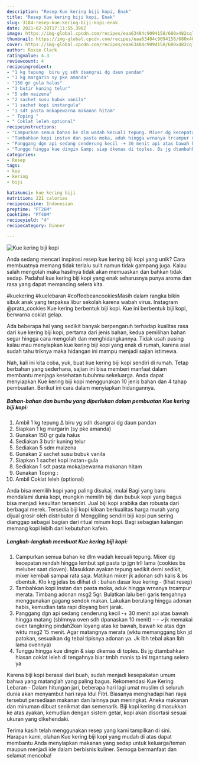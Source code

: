 ```yaml
---
description: "Resep Kue kering biji kopi, Enak"
title: "Resep Kue kering biji kopi, Enak"
slug: 3184-resep-kue-kering-biji-kopi-enak
date: 2021-02-28T17:11:55.396Z
image: https://img-global.cpcdn.com/recipes/eaa63484c9094158/680x482cq70/kue-kering-biji-kopi-foto-resep-utama.jpg
thumbnail: https://img-global.cpcdn.com/recipes/eaa63484c9094158/680x482cq70/kue-kering-biji-kopi-foto-resep-utama.jpg
cover: https://img-global.cpcdn.com/recipes/eaa63484c9094158/680x482cq70/kue-kering-biji-kopi-foto-resep-utama.jpg
author: Roxie Clark
ratingvalue: 4.3
reviewcount: 4
recipeingredient:
- "1 kg tepung  biru yg sdh dsangrai dg daun pandan"
- "1 kg margarin sy pke amanda"
- "150 gr gula halus"
- "3 butir kuning telur"
- "5 sdm maizena"
- "2 sachet susu bubuk vanila"
- "1 sachet kopi instangula"
- "1 sdt pasta mokapewarna makanan hitam"
- " Toping "
- " Coklat leleh optional"
recipeinstructions:
- "Campurkan semua bahan ke dlm wadah kecuali tepung. Mixer dg kecepatan rendah hingga lembut spt pasta tp jgn trll lama (cookies bs meluber saat dioven). Masukkan ayakan tepung sedikit demi sedikit, mixer kembali sampai rata saja. Matikan mixer jk adonan sdh kalis &amp; bs dbentuk. Klo krg jelas bs dlihat di : bahan dasar kue kering           (lihat resep)"
- "Tambahkan kopi instan dan pasta moka, aduk hingga wrnanya trcampur merata. Timbang adonan msg2 5gr. Bulatkan lalu beri garis tengahnya menggunakan gagang sendok makan. Lakukan berulang hingga adonan habis, kemudian tata rapi dloyang beri jarak."
- "Panggang dgn api sedang cenderung kecil -+ 30 menit api atas bawah hingga matang (sblmnya oven sdh dpanaskan 10 menit)  ✓jk memakai oven tangkring pindah2kan loyang atas ke bawah, bawah ke atas dgn wktu msg2 15 menit. Agar matangnya merata (wktu memanggang bkn jd patokan, sesuaikan dg tebal tipisnya adonan ya. Jk lbh tebal akan lbh lama ovennya)"
- "Tunggu hingga kue dingin &amp; siap dkemas di toples. Bs jg dtambahkan hiasan coklat leleh di tengahnya biar tmbh manis tp ini trgantung selera ya"
categories:
- Resep
tags:
- kue
- kering
- biji

katakunci: kue kering biji 
nutrition: 221 calories
recipecuisine: Indonesian
preptime: "PT26M"
cooktime: "PT40M"
recipeyield: "4"
recipecategory: Dinner

---
```



![Kue kering biji kopi](https://img-global.cpcdn.com/recipes/eaa63484c9094158/680x482cq70/kue-kering-biji-kopi-foto-resep-utama.jpg)

Anda sedang mencari inspirasi resep kue kering biji kopi yang unik? Cara membuatnya memang tidak terlalu sulit namun tidak gampang juga. Kalau salah mengolah maka hasilnya tidak akan memuaskan dan bahkan tidak sedap. Padahal kue kering biji kopi yang enak seharusnya punya aroma dan rasa yang dapat memancing selera kita.

#kuekering #kuelebaran #coffeebeancookiesMasih dalam rangka bikin sibuk anak yang terpaksa libur sekolah karena wabah virus. Instagram @prata_cookies Kue kering berbentuk biji kopi. Kue ini berbentuk biji kopi, berwarna coklat gelap.

Ada beberapa hal yang sedikit banyak berpengaruh terhadap kualitas rasa dari kue kering biji kopi, pertama dari jenis bahan, kedua pemilihan bahan segar hingga cara mengolah dan menghidangkannya. Tidak usah pusing kalau mau menyiapkan kue kering biji kopi yang enak di rumah, karena asal sudah tahu triknya maka hidangan ini mampu menjadi sajian istimewa.


Nah, kali ini kita coba, yuk, buat kue kering biji kopi sendiri di rumah. Tetap berbahan yang sederhana, sajian ini bisa memberi manfaat dalam membantu menjaga kesehatan tubuhmu sekeluarga. Anda dapat menyiapkan Kue kering biji kopi menggunakan 10 jenis bahan dan 4 tahap pembuatan. Berikut ini cara dalam menyiapkan hidangannya.

<!--inarticleads1-->

##### Bahan-bahan dan bumbu yang diperlukan dalam pembuatan Kue kering biji kopi:

1. Ambil 1 kg tepung ∆ biru yg sdh dsangrai dg daun pandan
1. Siapkan 1 kg margarin (sy pke amanda)
1. Gunakan 150 gr gula halus
1. Sediakan 3 butir kuning telur
1. Sediakan 5 sdm maizena
1. Gunakan 2 sachet susu bubuk vanila
1. Siapkan 1 sachet kopi instan+gula
1. Sediakan 1 sdt pasta moka/pewarna makanan hitam
1. Gunakan  Toping :
1. Ambil  Coklat leleh (optional)


Anda bisa memilih kopi yang paling disukai, mulai Bagi yang baru mendalami dunia kopi, mungkin memilih biji dan bubuk kopi yang bagus bisa menjadi kesulitan tersendiri. Jual biji kopi arabika dan robusta dari berbagai merek. Tersedia biji kopi kiloan berkualitas harga murah yang dijual grosir oleh distributor di Menggiling sendiri biji kopi pun sering dianggap sebagai bagian dari ritual minum kopi. Bagi sebagian kalangan memang kopi lebih dari kebutuhan kafein. 

<!--inarticleads2-->

##### Langkah-langkah membuat Kue kering biji kopi:

1. Campurkan semua bahan ke dlm wadah kecuali tepung. Mixer dg kecepatan rendah hingga lembut spt pasta tp jgn trll lama (cookies bs meluber saat dioven). Masukkan ayakan tepung sedikit demi sedikit, mixer kembali sampai rata saja. Matikan mixer jk adonan sdh kalis &amp; bs dbentuk. Klo krg jelas bs dlihat di : bahan dasar kue kering -           (lihat resep)
1. Tambahkan kopi instan dan pasta moka, aduk hingga wrnanya trcampur merata. Timbang adonan msg2 5gr. Bulatkan lalu beri garis tengahnya menggunakan gagang sendok makan. Lakukan berulang hingga adonan habis, kemudian tata rapi dloyang beri jarak.
1. Panggang dgn api sedang cenderung kecil -+ 30 menit api atas bawah hingga matang (sblmnya oven sdh dpanaskan 10 menit) -  - ✓jk memakai oven tangkring pindah2kan loyang atas ke bawah, bawah ke atas dgn wktu msg2 15 menit. Agar matangnya merata (wktu memanggang bkn jd patokan, sesuaikan dg tebal tipisnya adonan ya. Jk lbh tebal akan lbh lama ovennya)
1. Tunggu hingga kue dingin &amp; siap dkemas di toples. Bs jg dtambahkan hiasan coklat leleh di tengahnya biar tmbh manis tp ini trgantung selera ya


Karena biji kopi berasal dari buah, sudah menjadi kesepakatan umum bahwa yang matanglah yang paling bagus. Rekomendasi Kue Kering Lebaran - Dalam hitungan jari, beberapa hari lagi umat muslim di seluruh dunia akan menyambut hari raya Idul Fitri. Biasanya menghadapi hari raya tersebut persediaan makanan dan lainnya pun meningkat. Aneka makanan dan minuman dibuat senikmat dan semenarik. Biji kopi kering dimasukkan ke atas ayakan, kemudian dengan sistem getar, kopi akan disortasi sesuai ukuran yang dikehendaki. 

Terima kasih telah menggunakan resep yang kami tampilkan di sini. Harapan kami, olahan Kue kering biji kopi yang mudah di atas dapat membantu Anda menyiapkan makanan yang sedap untuk keluarga/teman maupun menjadi ide dalam berbisnis kuliner. Semoga bermanfaat dan selamat mencoba!
